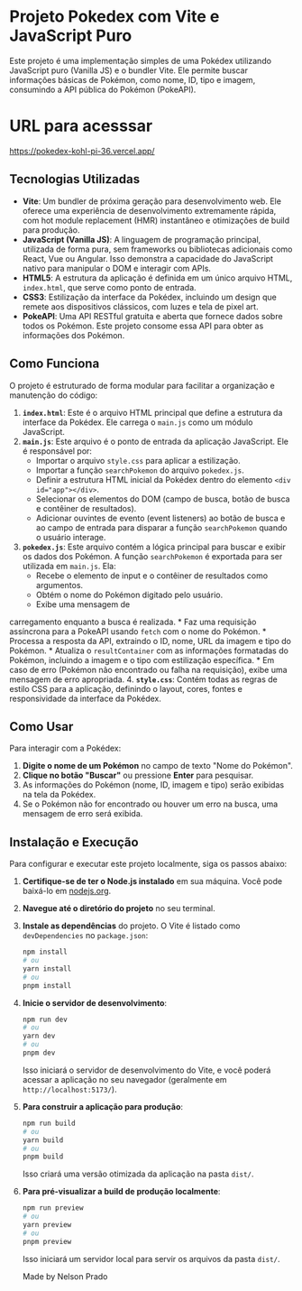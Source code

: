 # Projeto Pokedex com Vite e JavaScript Puro

Este projeto é uma implementação simples de uma Pokédex utilizando JavaScript puro (Vanilla JS) e o bundler Vite. Ele permite buscar informações básicas de Pokémon, como nome, ID, tipo e imagem, consumindo a API pública do Pokémon (PokeAPI).

# URL para acesssar 
https://pokedex-kohl-pi-36.vercel.app/

## Tecnologias Utilizadas

*   **Vite**: Um bundler de próxima geração para desenvolvimento web. Ele oferece uma experiência de desenvolvimento extremamente rápida, com hot module replacement (HMR) instantâneo e otimizações de build para produção.
*   **JavaScript (Vanilla JS)**: A linguagem de programação principal, utilizada de forma pura, sem frameworks ou bibliotecas adicionais como React, Vue ou Angular. Isso demonstra a capacidade do JavaScript nativo para manipular o DOM e interagir com APIs.
*   **HTML5**: A estrutura da aplicação é definida em um único arquivo HTML, `index.html`, que serve como ponto de entrada.
*   **CSS3**: Estilização da interface da Pokédex, incluindo um design que remete aos dispositivos clássicos, com luzes e tela de pixel art.
*   **PokeAPI**: Uma API RESTful gratuita e aberta que fornece dados sobre todos os Pokémon. Este projeto consome essa API para obter as informações dos Pokémon.



## Como Funciona

O projeto é estruturado de forma modular para facilitar a organização e manutenção do código:

1.  **`index.html`**: Este é o arquivo HTML principal que define a estrutura da interface da Pokédex. Ele carrega o `main.js` como um módulo JavaScript.
2.  **`main.js`**: Este arquivo é o ponto de entrada da aplicação JavaScript. Ele é responsável por:
    *   Importar o arquivo `style.css` para aplicar a estilização.
    *   Importar a função `searchPokemon` do arquivo `pokedex.js`.
    *   Definir a estrutura HTML inicial da Pokédex dentro do elemento `<div id="app"></div>`.
    *   Selecionar os elementos do DOM (campo de busca, botão de busca e contêiner de resultados).
    *   Adicionar ouvintes de evento (event listeners) ao botão de busca e ao campo de entrada para disparar a função `searchPokemon` quando o usuário interage.
3.  **`pokedex.js`**: Este arquivo contém a lógica principal para buscar e exibir os dados dos Pokémon. A função `searchPokemon` é exportada para ser utilizada em `main.js`. Ela:
    *   Recebe o elemento de input e o contêiner de resultados como argumentos.
    *   Obtém o nome do Pokémon digitado pelo usuário.
    *   Exibe uma mensagem de 


carregamento enquanto a busca é realizada.
    *   Faz uma requisição assíncrona para a PokeAPI usando `fetch` com o nome do Pokémon.
    *   Processa a resposta da API, extraindo o ID, nome, URL da imagem e tipo do Pokémon.
    *   Atualiza o `resultContainer` com as informações formatadas do Pokémon, incluindo a imagem e o tipo com estilização específica.
    *   Em caso de erro (Pokémon não encontrado ou falha na requisição), exibe uma mensagem de erro apropriada.
4.  **`style.css`**: Contém todas as regras de estilo CSS para a aplicação, definindo o layout, cores, fontes e responsividade da interface da Pokédex.



## Como Usar

Para interagir com a Pokédex:

1.  **Digite o nome de um Pokémon** no campo de texto "Nome do Pokémon".
2.  **Clique no botão "Buscar"** ou pressione **Enter** para pesquisar.
3.  As informações do Pokémon (nome, ID, imagem e tipo) serão exibidas na tela da Pokédex.
4.  Se o Pokémon não for encontrado ou houver um erro na busca, uma mensagem de erro será exibida.



## Instalação e Execução

Para configurar e executar este projeto localmente, siga os passos abaixo:

1.  **Certifique-se de ter o Node.js instalado** em sua máquina. Você pode baixá-lo em [nodejs.org](https://nodejs.org/).

2.  **Navegue até o diretório do projeto** no seu terminal.

3.  **Instale as dependências** do projeto. O Vite é listado como `devDependencies` no `package.json`:

    ```bash
    npm install
    # ou
    yarn install
    # ou
    pnpm install
    ```

4.  **Inicie o servidor de desenvolvimento**:

    ```bash
    npm run dev
    # ou
    yarn dev
    # ou
    pnpm dev
    ```

    Isso iniciará o servidor de desenvolvimento do Vite, e você poderá acessar a aplicação no seu navegador (geralmente em `http://localhost:5173/`).

5.  **Para construir a aplicação para produção**:

    ```bash
    npm run build
    # ou
    yarn build
    # ou
    pnpm build
    ```

    Isso criará uma versão otimizada da aplicação na pasta `dist/`.

6.  **Para pré-visualizar a build de produção localmente**:

    ```bash
    npm run preview
    # ou
    yarn preview
    # ou
    pnpm preview
    ```

    Isso iniciará um servidor local para servir os arquivos da pasta `dist/`.

    Made by Nelson Prado  
